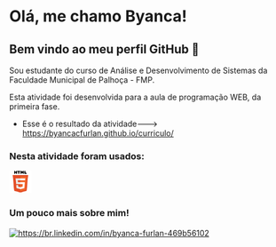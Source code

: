 
# Olá, me chamo Byanca!
## Bem vindo ao meu perfil GitHub 👋

Sou estudante do curso de Análise e Desenvolvimento de Sistemas da Faculdade Municipal de Palhoça - FMP.

Esta atividade foi desenvolvida para a aula de programação WEB, da primeira fase. 


 

          
- Esse é o resultado da atividade--->  https://byancacfurlan.github.io/curriculo/

### Nesta atividade foram usados:
<p align="left"> <a href="https://www.w3.org/html/" target="_blank" rel="noreferrer"> <img src="https://raw.githubusercontent.com/devicons/devicon/master/icons/html5/html5-original-wordmark.svg" alt="html5" width="40" height="40"/> </a> </p>



### Um pouco mais sobre mim!
<a href="https://linkedin.com/in/https://br.linkedin.com/in/byanca-furlan-469b56102" target="blank"><img align="center" src="https://raw.githubusercontent.com/rahuldkjain/github-profile-readme-generator/master/src/images/icons/Social/linked-in-alt.svg" alt="https://br.linkedin.com/in/byanca-furlan-469b56102" height="30" width="40" /></a>
</p>
